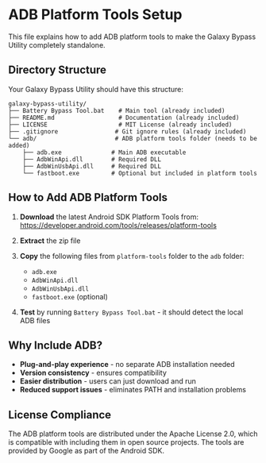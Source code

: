 # ADB Platform Tools Setup

This file explains how to add ADB platform tools to make the Galaxy Bypass Utility completely standalone.

## Directory Structure

Your Galaxy Bypass Utility should have this structure:

```
galaxy-bypass-utility/
├── Battery Bypass Tool.bat    # Main tool (already included)
├── README.md                  # Documentation (already included)
├── LICENSE                    # MIT License (already included)
├── .gitignore                # Git ignore rules (already included)
└── adb/                      # ADB platform tools folder (needs to be added)
    ├── adb.exe              # Main ADB executable
    ├── AdbWinApi.dll        # Required DLL
    ├── AdbWinUsbApi.dll     # Required DLL
    └── fastboot.exe         # Optional but included in platform tools
```

## How to Add ADB Platform Tools

1. **Download** the latest Android SDK Platform Tools from:
   https://developer.android.com/tools/releases/platform-tools

2. **Extract** the zip file

3. **Copy** the following files from `platform-tools` folder to the `adb` folder:
   - `adb.exe`
   - `AdbWinApi.dll` 
   - `AdbWinUsbApi.dll`
   - `fastboot.exe` (optional)

4. **Test** by running `Battery Bypass Tool.bat` - it should detect the local ADB files

## Why Include ADB?

- **Plug-and-play experience** - no separate ADB installation needed
- **Version consistency** - ensures compatibility
- **Easier distribution** - users can just download and run
- **Reduced support issues** - eliminates PATH and installation problems

## License Compliance

The ADB platform tools are distributed under the Apache License 2.0, which is compatible with including them in open source projects. The tools are provided by Google as part of the Android SDK.